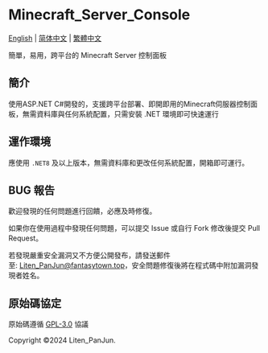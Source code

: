 ﻿# Minecraft_Server_Console

[English](README.md) | [简体中文](README-zh_CN.md) | [繁體中文](README-zh_TW.md)

簡單，易用，跨平台的 Minecraft Server 控制面板

## 簡介

使用ASP.NET C#開發的，支援跨平台部署、即開即用的Minecraft伺服器控制面板，無需資料庫與任何系統配置，只需安裝 .NET 環境即可快速運行

## 運作環境

應使用 `.NET8` 及以上版本，無需資料庫和更改任何系統配置，開箱即可運行。

## BUG 報告

歡迎發現的任何問題進行回饋，必應及時修復。

如果你在使用過程中發現任何問題，可以提交 Issue 或自行 Fork 修改後提交 Pull Request。

若發現嚴重安全漏洞又不方便公開發布，請發送郵件至: [Liten_PanJun@fantasytown.top](mailto:Liten_PanJun@fantasytown.top)，安全問題修復後將在程式碼中附加漏洞發現者姓名。

## 原始碼協定

原始碼遵循 [GPL-3.0](https://www.gnu.org/licenses/gpl-3.0.html) 協議

Copyright ©2024 Liten_PanJun.